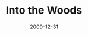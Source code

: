 ---
layout: productions
redirect_from:
- /productions/2009_Into_the_Woods
title: Into the Woods
date: 2009-12-31
approx_date: year
Theatre: Theatre Jacksonville
Venue: Little Theatre
cast:
- Narrator/Mysterious Man: Michael Lipp
crew:
- Director: Michael Lipp
---